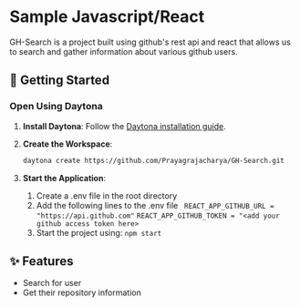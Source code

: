 # Sample Javascript/React

GH-Search is a project built using github's rest api and react that allows us to search and gather information about various github users.

## 🚀 Getting Started  

### Open Using Daytona  

1. **Install Daytona**: Follow the [Daytona installation guide](https://www.daytona.io/docs/installation/installation/).  
2. **Create the Workspace**:  
   ```bash  
   daytona create https://github.com/Prayagrajacharya/GH-Search.git
   ```  


3. **Start the Application**:  
   1. Create a .env file in the root directory
   2. Add the following lines to the .env file
   ``` REACT_APP_GITHUB_URL = "https://api.github.com"```
   ```REACT_APP_GITHUB_TOKEN = "<add your github access token here>```
   3. Start the project using: ```npm start```

## ✨ Features  
- Search for user
- Get their repository information